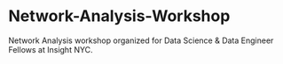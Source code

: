 # Network-Analysis-Workshop
Network Analysis workshop organized for Data Science & Data Engineer Fellows at Insight NYC.
